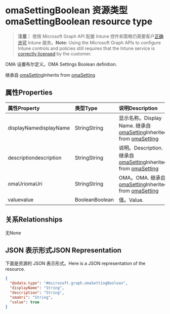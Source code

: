 # <a name="omasettingboolean-resource-type"></a><span data-ttu-id="f8588-101">omaSettingBoolean 资源类型</span><span class="sxs-lookup"><span data-stu-id="f8588-101">omaSettingBoolean resource type</span></span>

> <span data-ttu-id="f8588-102">**注意：** 使用 Microsoft Graph API 配置 Intune 控件和策略仍需要客户[正确许可](https://go.microsoft.com/fwlink/?linkid=839381) Intune 服务。</span><span class="sxs-lookup"><span data-stu-id="f8588-102">**Note:** Using the Microsoft Graph APIs to configure Intune controls and policies still requires that the Intune service is [correctly licensed](https://go.microsoft.com/fwlink/?linkid=839381) by the customer.</span></span>

<span data-ttu-id="f8588-103">OMA 设置布尔定义。</span><span class="sxs-lookup"><span data-stu-id="f8588-103">OMA Settings Boolean definition.</span></span>

<span data-ttu-id="f8588-104">继承自 [omaSetting](../resources/intune_deviceconfig_omasetting.md)</span><span class="sxs-lookup"><span data-stu-id="f8588-104">Inherits from [omaSetting](../resources/intune_deviceconfig_omasetting.md)</span></span>

## <a name="properties"></a><span data-ttu-id="f8588-105">属性</span><span class="sxs-lookup"><span data-stu-id="f8588-105">Properties</span></span>
|<span data-ttu-id="f8588-106">属性</span><span class="sxs-lookup"><span data-stu-id="f8588-106">Property</span></span>|<span data-ttu-id="f8588-107">类型</span><span class="sxs-lookup"><span data-stu-id="f8588-107">Type</span></span>|<span data-ttu-id="f8588-108">说明</span><span class="sxs-lookup"><span data-stu-id="f8588-108">Description</span></span>|
|:---|:---|:---|
|<span data-ttu-id="f8588-109">displayName</span><span class="sxs-lookup"><span data-stu-id="f8588-109">displayName</span></span>|<span data-ttu-id="f8588-110">String</span><span class="sxs-lookup"><span data-stu-id="f8588-110">String</span></span>|<span data-ttu-id="f8588-111">显示名称。</span><span class="sxs-lookup"><span data-stu-id="f8588-111">Display Name.</span></span> <span data-ttu-id="f8588-112">继承自 [omaSetting](../resources/intune_deviceconfig_omasetting.md)</span><span class="sxs-lookup"><span data-stu-id="f8588-112">Inherited from [omaSetting](../resources/intune_deviceconfig_omasetting.md)</span></span>|
|<span data-ttu-id="f8588-113">description</span><span class="sxs-lookup"><span data-stu-id="f8588-113">description</span></span>|<span data-ttu-id="f8588-114">String</span><span class="sxs-lookup"><span data-stu-id="f8588-114">String</span></span>|<span data-ttu-id="f8588-115">说明。</span><span class="sxs-lookup"><span data-stu-id="f8588-115">Description.</span></span> <span data-ttu-id="f8588-116">继承自 [omaSetting](../resources/intune_deviceconfig_omasetting.md)</span><span class="sxs-lookup"><span data-stu-id="f8588-116">Inherited from [omaSetting](../resources/intune_deviceconfig_omasetting.md)</span></span>|
|<span data-ttu-id="f8588-117">omaUri</span><span class="sxs-lookup"><span data-stu-id="f8588-117">omaUri</span></span>|<span data-ttu-id="f8588-118">String</span><span class="sxs-lookup"><span data-stu-id="f8588-118">String</span></span>|<span data-ttu-id="f8588-119">OMA。</span><span class="sxs-lookup"><span data-stu-id="f8588-119">OMA.</span></span> <span data-ttu-id="f8588-120">继承自 [omaSetting](../resources/intune_deviceconfig_omasetting.md)</span><span class="sxs-lookup"><span data-stu-id="f8588-120">Inherited from [omaSetting](../resources/intune_deviceconfig_omasetting.md)</span></span>|
|<span data-ttu-id="f8588-121">value</span><span class="sxs-lookup"><span data-stu-id="f8588-121">value</span></span>|<span data-ttu-id="f8588-122">Boolean</span><span class="sxs-lookup"><span data-stu-id="f8588-122">Boolean</span></span>|<span data-ttu-id="f8588-123">值。</span><span class="sxs-lookup"><span data-stu-id="f8588-123">Value.</span></span>|

## <a name="relationships"></a><span data-ttu-id="f8588-124">关系</span><span class="sxs-lookup"><span data-stu-id="f8588-124">Relationships</span></span>
<span data-ttu-id="f8588-125">无</span><span class="sxs-lookup"><span data-stu-id="f8588-125">None</span></span>
## <a name="json-representation"></a><span data-ttu-id="f8588-126">JSON 表示形式</span><span class="sxs-lookup"><span data-stu-id="f8588-126">JSON Representation</span></span>
<span data-ttu-id="f8588-127">下面是资源的 JSON 表示形式。</span><span class="sxs-lookup"><span data-stu-id="f8588-127">Here is a JSON representation of the resource.</span></span>
<!--{
  "blockType": "resource",
  "baseType": "microsoft.graph.omaSetting",
  "@odata.type": "microsoft.graph.omaSettingBoolean"
}-->
``` json
{
  "@odata.type": "#microsoft.graph.omaSettingBoolean",
  "displayName": "String",
  "description": "String",
  "omaUri": "String",
  "value": true
}
```



